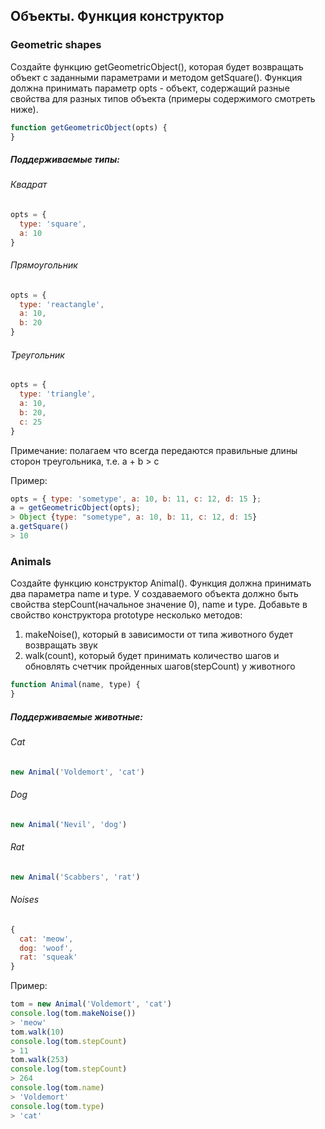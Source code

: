 ## Объекты. Функция конструктор

### Geometric shapes

Создайте функцию getGeometricObject(), которая будет возвращать объект с заданными параметрами и методом getSquare(). Функция должна принимать параметр opts - объект, содержащий разные свойства для разных типов объекта (примеры содержимого смотреть ниже).


```javascript
function getGeometricObject(opts) {
}
```

##### Поддерживаемые типы:

###### Квадрат
```javascript
opts = {
  type: 'square',
  a: 10
}
```

###### Прямоугольник
```javascript
opts = {
  type: 'reactangle',
  a: 10,
  b: 20
}
```

###### Треугольник
```javascript
opts = {
  type: 'triangle',
  a: 10,
  b: 20,
  c: 25
}
```
Примечание: полагаем что всегда передаются правильные длины сторон треугольника, т.е. a + b > c

Пример:
```javascript
opts = { type: 'sometype', a: 10, b: 11, c: 12, d: 15 };
a = getGeometricObject(opts);
> Object {type: "sometype", a: 10, b: 11, c: 12, d: 15}
a.getSquare()
> 10
```

### Animals

Создайте функцию конструктор Animal(). Функция должна принимать два параметра name и type. У создаваемого объекта должно быть свойства stepCount(начальное значение 0), name и type.
Добавьте в свойство конструктора prototype несколько методов:

1) makeNoise(), который в зависимости от типа животного будет возвращать звук
2) walk(count), который будет принимать количество шагов и обновлять счетчик пройденных шагов(stepCount) у животного


```javascript
function Animal(name, type) {
}
```

##### Поддерживаемые животные:

###### Cat
```javascript
new Animal('Voldemort', 'cat')
```

###### Dog
```javascript
new Animal('Nevil', 'dog')
```

###### Rat
```javascript
new Animal('Scabbers', 'rat')
```


###### Noises
```javascript
{
  cat: 'meow',
  dog: 'woof',
  rat: 'squeak'
}
```

Пример:
```javascript
tom = new Animal('Voldemort', 'cat')
console.log(tom.makeNoise())
> 'meow'
tom.walk(10)
console.log(tom.stepCount)
> 11
tom.walk(253)
console.log(tom.stepCount)
> 264
console.log(tom.name)
> 'Voldemort'
console.log(tom.type)
> 'cat'
```
